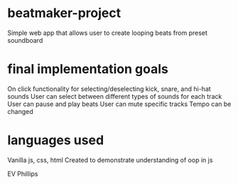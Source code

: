 # beatmaker-project
Simple web app that allows user to create looping beats from preset soundboard

# final implementation goals
On click functionality for selecting/deselecting kick, snare, and hi-hat sounds
User can select between different types of sounds for each track
User can pause and play beats
User can mute specific tracks
Tempo can be changed

# languages used
Vanilla js, css, html
Created to demonstrate understanding of oop in js

EV Phillips
